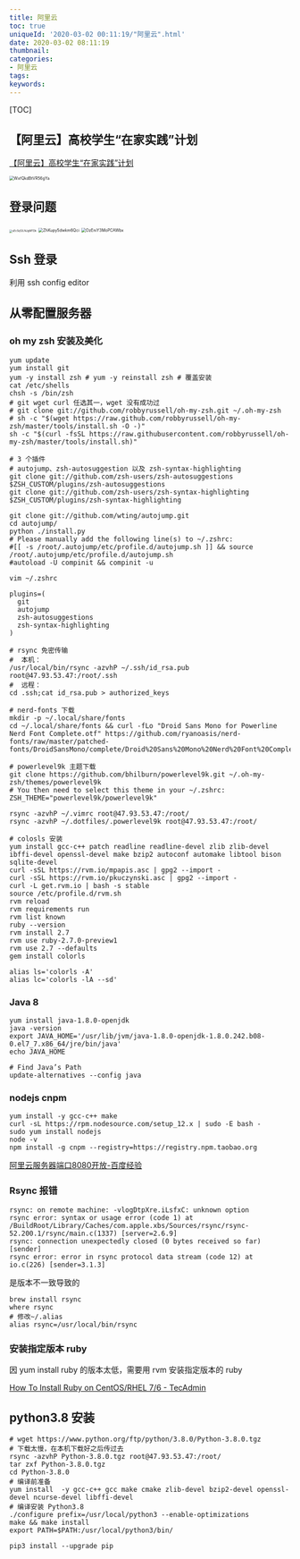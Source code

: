 ```yaml
---
title: 阿里云
toc: true
uniqueId: '2020-03-02 00:11:19/"阿里云".html'
date: 2020-03-02 08:11:19
thumbnail:
categories:
- 阿里云
tags:
keywords:
---
```



[TOC]

<!--more-->

## 【阿里云】高校学生“在家实践”计划

[【阿里云】高校学生“在家实践”计划](https://developer.aliyun.com/adc/student/?spm=a2c6h.13788096.J_7970846300.1.75da7638uOFYrv&accounttraceid=45ab3d56815a4be6ab3feac336a73784hxcl#ecscolleges-collocation-stu)

<img src="https://i.loli.net/2020/03/02/WxfQkdBtVR56gYa.png" alt="WxfQkdBtVR56gYa" style="zoom:50%;" />

## 登录问题



<img src="https://i.loli.net/2020/03/02/uEcSq12LNJgMTDk.png" alt="uEcSq12LNJgMTDk" style="zoom: 33%;" />





<img src="https://i.loli.net/2020/03/02/ZhKupy5dwkm6Qci.png" alt="ZhKupy5dwkm6Qci" style="zoom: 50%;" />



<img src="https://i.loli.net/2020/03/02/OzEniY3MoPCAWbx.png" alt="OzEniY3MoPCAWbx" style="zoom:50%;" />



## Ssh 登录

利用 ssh config editor



## 从零配置服务器

### oh my zsh 安装及美化

```shell
yum update
yum install git
yum -y install zsh # yum -y reinstall zsh # 覆盖安装
cat /etc/shells
chsh -s /bin/zsh
# git wget curl 任选其一，wget 没有成功过
# git clone git://github.com/robbyrussell/oh-my-zsh.git ~/.oh-my-zsh
# sh -c "$(wget https://raw.github.com/robbyrussell/oh-my-zsh/master/tools/install.sh -O -)"
sh -c "$(curl -fsSL https://raw.githubusercontent.com/robbyrussell/oh-my-zsh/master/tools/install.sh)"

# 3 个插件
# autojump、zsh-autosuggestion 以及 zsh-syntax-highlighting
git clone git://github.com/zsh-users/zsh-autosuggestions $ZSH_CUSTOM/plugins/zsh-autosuggestions
git clone git://github.com/zsh-users/zsh-syntax-highlighting $ZSH_CUSTOM/plugins/zsh-syntax-highlighting

git clone git://github.com/wting/autojump.git
cd autojump/
python ./install.py
# Please manually add the following line(s) to ~/.zshrc:
#[[ -s /root/.autojump/etc/profile.d/autojump.sh ]] && source /root/.autojump/etc/profile.d/autojump.sh
#autoload -U compinit && compinit -u

vim ~/.zshrc

plugins=(
  git
  autojump
  zsh-autosuggestions
  zsh-syntax-highlighting
)

# rsync 免密传输
#  本机：
/usr/local/bin/rsync -azvhP ~/.ssh/id_rsa.pub root@47.93.53.47:/root/.ssh
#  远程：
cd .ssh;cat id_rsa.pub > authorized_keys

# nerd-fonts 下载
mkdir -p ~/.local/share/fonts
cd ~/.local/share/fonts && curl -fLo "Droid Sans Mono for Powerline Nerd Font Complete.otf" https://github.com/ryanoasis/nerd-fonts/raw/master/patched-fonts/DroidSansMono/complete/Droid%20Sans%20Mono%20Nerd%20Font%20Complete.otf

# powerlevel9k 主题下载
git clone https://github.com/bhilburn/powerlevel9k.git ~/.oh-my-zsh/themes/powerlevel9k
# You then need to select this theme in your ~/.zshrc:
ZSH_THEME="powerlevel9k/powerlevel9k"

rsync -azvhP ~/.vimrc root@47.93.53.47:/root/
rsync -azvhP ~/.dotfiles/.powerlevel9k root@47.93.53.47:/root/

# colosls 安装
yum install gcc-c++ patch readline readline-devel zlib zlib-devel ibffi-devel openssl-devel make bzip2 autoconf automake libtool bison sqlite-devel
curl -sSL https://rvm.io/mpapis.asc | gpg2 --import -
curl -sSL https://rvm.io/pkuczynski.asc | gpg2 --import -
curl -L get.rvm.io | bash -s stable
source /etc/profile.d/rvm.sh
rvm reload
rvm requirements run
rvm list known
ruby --version
rvm install 2.7
rvm use ruby-2.7.0-preview1
rvm use 2.7 --defaults
gem install colorls

alias ls='colorls -A'
alias lc='colorls -lA --sd'
```

### Java 8

```shell
yum install java-1.8.0-openjdk
java -version
export JAVA_HOME='/usr/lib/jvm/java-1.8.0-openjdk-1.8.0.242.b08-0.el7_7.x86_64/jre/bin/java'
echo JAVA_HOME

# Find Java’s Path
update-alternatives --config java
```

### nodejs cnpm

```shell
yum install -y gcc-c++ make
curl -sL https://rpm.nodesource.com/setup_12.x | sudo -E bash -
sudo yum install nodejs
node -v
npm install -g cnpm --registry=https://registry.npm.taobao.org
```



[阿里云服务器端口8080开放-百度经验](https://jingyan.baidu.com/article/95c9d20d624d1eec4e756125.html)

### Rsync 报错

```shell
rsync: on remote machine: -vlogDtpXre.iLsfxC: unknown option
rsync error: syntax or usage error (code 1) at /BuildRoot/Library/Caches/com.apple.xbs/Sources/rsync/rsync-52.200.1/rsync/main.c(1337) [server=2.6.9]
rsync: connection unexpectedly closed (0 bytes received so far) [sender]
rsync error: error in rsync protocol data stream (code 12) at io.c(226) [sender=3.1.3]
```

是版本不一致导致的

```shell
brew install rsync
where rsync
# 修改~/.alias
alias rsync=/usr/local/bin/rsync
```



### 安装指定版本 ruby

因 yum install ruby 的版本太低，需要用 rvm 安装指定版本的 ruby

[How To Install Ruby on CentOS/RHEL 7/6 - TecAdmin](https://tecadmin.net/install-ruby-latest-stable-centos/)



## python3.8 安装

```shell
# wget https://www.python.org/ftp/python/3.8.0/Python-3.8.0.tgz
# 下载太慢，在本机下载好之后传过去
rsync -azvhP Python-3.8.0.tgz root@47.93.53.47:/root/
tar zxf Python-3.8.0.tgz
cd Python-3.8.0
# 编译前准备
yum install  -y gcc-c++ gcc make cmake zlib-devel bzip2-devel openssl-devel ncurse-devel libffi-devel
# 编译安装 Python3.8
./configure prefix=/usr/local/python3 --enable-optimizations
make && make install
export PATH=$PATH:/usr/local/python3/bin/

pip3 install --upgrade pip
```





